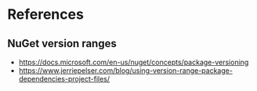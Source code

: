 # References

## NuGet version ranges
* https://docs.microsoft.com/en-us/nuget/concepts/package-versioning
* https://www.jerriepelser.com/blog/using-version-range-package-dependencies-project-files/
